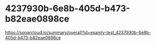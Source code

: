 # 4237930b-6e8b-405d-b473-b82eae0898ce
https://sonarcloud.io/summary/overall?id=examly-test_4237930b-6e8b-405d-b473-b82eae0898ce
